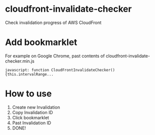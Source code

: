 # cloudfront-invalidate-checker
Check invalidation progress of AWS CloudFront

# Add bookmarklet

For example on Google Chrome, past contents of cloudfront-invalidate-checker.min.js

```
javascript: function CloudFrontInvalidateChecker(){this.intervalRange...
```

# How to use

1. Create new Invalidation
2. Copy Invalidation ID
3. Click bookmarklet
4. Past Invalidation ID
5. DONE!
